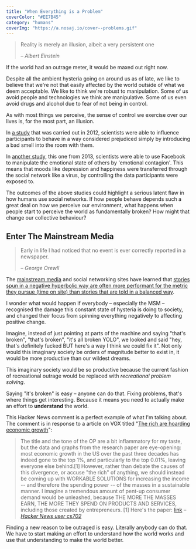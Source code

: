 ```yaml
---
title: "When Everything is a Problem"
coverColor: "#EE7B45"
category: "humans"
coverImg: "https://a.nosaj.io/cover--problems.gif"
---
```


<div class="quotes-opener">
	<blockquote>
		<p>Reality is merely an illusion, albeit a very persistent one</p>
		<cite>– Albert Einstein</cite>
	</blockquote>
</div>

If the world had an outrage meter, it would be maxed out right now.

Despite all the ambient hysteria going on around us as of late, we like to believe that we're not that easily affected by the world outside of what we deem acceptable. We like to think we're robust to manipulation. Some of us avoid people and technologies we think are manipulative. Some of us even avoid drugs and alcohol due to fear of not being in control.

As with most things we perceive, the sense of control we exercise over our lives is, for the most part, an illusion.

In [a study](https://www.newscientist.com/article/mg21528731-800-the-yuck-factor-the-surprising-power-of-disgust/) that was carried out in 2012, scientists were able to influence participants to behave in a way considered prejudiced simply by introducing a bad smell into the room with them.

In [another study](http://www.pnas.org/content/111/24/8788.full), this one from 2013, scientists were able to use Facebook to manipulate the emotional state of others by 'emotional contagion'. This means that moods like depression and happiness were transferred through the social network like a virus, by controlling the data participants were exposed to.

The outcomes of the above studies could highlight a serious latent flaw in how humans use social networks. If how people behave depends such a great deal on how we perceive our environment, what happens when people start to perceive the world as fundamentally broken? How might that change our collective behaviour?

## Enter The Mainstream Media
<div class="quotes-opener">
	<blockquote>
		<p>Early in life I had noticed that no event is ever correctly reported in a newspaper.</p>
		<cite>– George Orewll</cite>
	</blockquote>
</div>

The [mainstream media](https://en.wikipedia.org/wiki/Mainstream_media) and social networking sites have learned that [stories spun in a negative hyperbolic way are often more performant for the metric they pursue (time on site) than stories that are told in a balanced way](https://www.theatlantic.com/technology/archive/2014/06/everything-we-know-about-facebooks-secret-mood-manipulation-experiment/373648/).

I wonder what would happen if everybody – especially the MSM – recognised the damage this constant state of hysteria is doing to society, and changed their focus from spinning everything negatively to affecting positive change.

Imagine, instead of just pointing at parts of the machine and saying "that's broken", "that's broken", "it's all broken YOLO", we looked and said "hey, that's definitely fucked BUT here's a way I think we could fix it". Not only would this imaginary society be orders of magnitude better to exist in, it would be more productive than our wildest dreams. 

This imaginary society would be so productive because the current fashion of recreational outrage would be replaced with *recreational problem solving*.

Saying "it's broken" is easy – anyone can do that. Fixing problems, that's where things get interesting. Because it means you need to actually make an effort to **understand** the world.

This Hacker News comment is a perfect example of what I'm talking about. The comment is in response to a article on VOX titled "[The rich are hoarding economic growth](https://www.vox.com/policy-and-politics/2017/8/8/16112368/piketty-saez-zucman-income-growth-inequality-stagnation-chart)":

> The title and the tone of the OP are a bit inflammatory for my taste, but the data and graphs from the research paper are eye-opening: most economic growth in the US over the past three decades has indeed gone to the top 1%, and particularly to the top 0.01%, leaving everyone else behind.[1]
> However, rather than debate the causes of this divergence, or accuse "the rich" of anything, we should instead be coming up with WORKABLE SOLUTIONS for increasing the income -- and therefore the spending power -- of the masses in a sustainable manner.
> I imagine a tremendous amount of pent-up consumer demand would be unleashed, because THE MORE THE MASSES EARN, THE MORE THEY SPEND ON PRODUCTS AND SERVICES, including those created by entrepreneurs.
> [1] Here's the paper: [link](http://gabriel-zucman.eu/files/PSZ2017.pdf)
> <cite>– [Hacker News user cs702](https://news.ycombinator.com/item?id=15060604)</cite>

Finding a new reason to be outraged is easy. Literally anybody can do that. We have to start making an effort to understand how the world works and use that understanding to make the world better.
